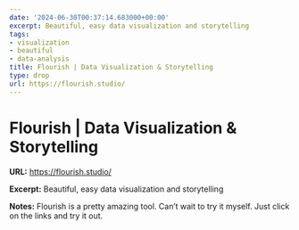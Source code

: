 ```yaml
---
date: '2024-06-30T00:37:14.683000+00:00'
excerpt: Beautiful, easy data visualization and storytelling
tags:
- visualization
- beautiful
- data-analysis
title: Flourish | Data Visualization & Storytelling
type: drop
url: https://flourish.studio/
---
```


# Flourish | Data Visualization & Storytelling

**URL:** https://flourish.studio/

**Excerpt:** Beautiful, easy data visualization and storytelling

**Notes:**
Flourish is a pretty amazing tool. Can’t wait to try it myself. Just click on the links and try it out. 

